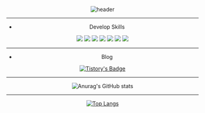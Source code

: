 <div align="center">
 
 
![header](https://capsule-render.vercel.app/api?type=slice&text=안녕하세요!&fontSize=50&rotate=20&height=300&fontAlign=70&fontAlignY=30)

_________
 
* Develop Skills

<img src="https://img.shields.io/badge/Python-3776AB?style=flat-square&logo=Python&logoColor=white"/>

<img src="https://img.shields.io/badge/Amazon AWS-232F3E?style=flat-square&logo=Amazon%20AWS&logoColor=white"/>

<img src="https://img.shields.io/badge/MySql-4479A1?style=flat-square&logo=mysql&logoColor=white">
 
<img src="https://img.shields.io/badge/Github-181717?style=flat-square&logo=github&logoColor=white"> 
 
<img src="https://img.shields.io/badge/Linux-FCC624?style=flat-square&logo=linux&logoColor=black">
 
<img src="https://img.shields.io/badge/Java-007396?style=flat-square&logo=Java&logoColor=white">

<img src="https://img.shields.io/badge/Android-3DDC84?style=flat-square&logo=Android&logoColor=white"/>
 

_________
 
* Blog

[![Tistory's Badge](https://github-readme-tistory-card.vercel.app/api/badge?name=Ghost_blog&theme=dark)](https://ghostwing17.tistory.com)
 
_________

![Anurag's GitHub stats](https://github-readme-stats.vercel.app/api?username=Ghostblack17&show_icons=true&theme=tokyonight)
 
_________

[![Top Langs](https://github-readme-stats.vercel.app/api/top-langs/?username=Ghostblack17&langs_count=8)](https://github.com/Ghostblack17/github-readme-stats)
